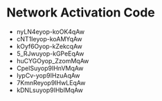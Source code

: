 # Network Activation Code
* nyLN4eyop-koOK4qAw
* cNT1Ieyop-koAMYqAw
* kOyf6Oyop-kZekcqAw
* 5_RJwuyop-kGPeEqAw
* huCYGOyop_ZzomMqAw
* CpelSuyop9IHnVMqAw
* lypCv-yop9IHzuAqAw
* 7KmnReyop9IHwLEqAw
* kDNLsuyop9IHblMqAw